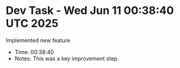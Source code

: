 # Dev Task - Wed Jun 11 00:38:40 UTC 2025
Implemented new feature
- Time: 00:38:40
- Notes: This was a key improvement step.
